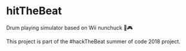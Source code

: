 # hitTheBeat
Drum playing simulator based on Wii nunchuck 🥁🎮

This project is part of the #hackTheBeat summer of code 2018 project.
